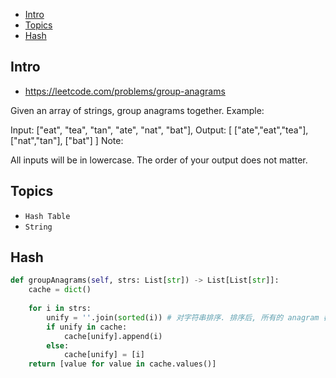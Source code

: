 - [Intro](#intro)
- [Topics](#topics)
- [Hash](#hash)

## Intro

- https://leetcode.com/problems/group-anagrams

Given an array of strings, group anagrams together.
Example:

Input: ["eat", "tea", "tan", "ate", "nat", "bat"],
Output:
[
  ["ate","eat","tea"],
  ["nat","tan"],
  ["bat"]
]
Note:

All inputs will be in lowercase.
The order of your output does not matter.



## Topics

- `Hash Table`
- `String`


## Hash


```py
def groupAnagrams(self, strs: List[str]) -> List[List[str]]:
    cache = dict()
    
    for i in strs:
        unify = ''.join(sorted(i)) # 对字符串排序. 排序后, 所有的 anagram 都长得一样了
        if unify in cache:
            cache[unify].append(i)
        else:
            cache[unify] = [i]
    return [value for value in cache.values()]
```

